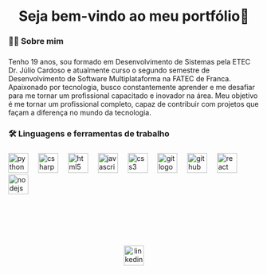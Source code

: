 <h1 align="center">Seja bem-vindo ao meu portfólio👋</h1>

###

<h3 align="left">👩‍💻  Sobre mim</h3>

###

<p align="left">Tenho 19 anos, sou formado em Desenvolvimento de Sistemas pela ETEC Dr. Júlio Cardoso e atualmente curso o segundo semestre de Desenvolvimento de Software Multiplataforma na FATEC de Franca. Apaixonado por tecnologia, busco constantemente aprender e me desafiar para me tornar um profissional capacitado e inovador na área. Meu objetivo é me tornar um profissional completo, capaz de contribuir com projetos que façam a diferença no mundo da tecnologia.</p>

###

<h3 align="left">🛠 Linguagens e ferramentas de trabalho</h3>

###

<div align="left">
  <img src="https://cdn.jsdelivr.net/gh/devicons/devicon/icons/python/python-original.svg" height="40" alt="python logo"  />
  <img width="12" />
  <img src="https://cdn.jsdelivr.net/gh/devicons/devicon/icons/csharp/csharp-original.svg" height="40" alt="csharp logo"  />
  <img width="12" />
  <img src="https://cdn.jsdelivr.net/gh/devicons/devicon/icons/html5/html5-original.svg" height="40" alt="html5 logo"  />
  <img width="12" />
  <img src="https://cdn.jsdelivr.net/gh/devicons/devicon/icons/javascript/javascript-original.svg" height="40" alt="javascript logo"  />
  <img width="12" />
  <img src="https://cdn.jsdelivr.net/gh/devicons/devicon/icons/css3/css3-original.svg" height="40" alt="css3 logo"  />
  <img width="12" />
  <img src="https://cdn.jsdelivr.net/gh/devicons/devicon/icons/git/git-original.svg" height="40" alt="git logo"  />
  <img width="12" />
  <img src="https://cdn.jsdelivr.net/gh/devicons/devicon/icons/github/github-original.svg" height="40" alt="github logo"  />
  <img width="12" />
  <img src="https://cdn.jsdelivr.net/gh/devicons/devicon/icons/react/react-original.svg" height="40" alt="react logo"  />
  <img width="12" />
  <img src="https://cdn.jsdelivr.net/gh/devicons/devicon/icons/nodejs/nodejs-original.svg" height="40" alt="nodejs logo"  />
</div>

###

<br clear="both">

<h3 align="left"></h3>

###

<br clear="both">

<div align="center">
</div>

###

<div align="center">
  <a href="https://www.linkedin.com/in/miguel-luperi-victoriano-soares-a623802a9/" target="_blank">
    <img src="https://img.shields.io/static/v1?message=LinkedIn&logo=linkedin&label=&color=0077B5&logoColor=white&labelColor=&style=for-the-badge" height="40" alt="linkedin logo"  />
  </a>
</div>

###
